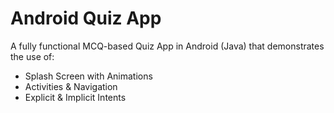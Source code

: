 # Android Quiz App
A fully functional MCQ-based Quiz App in Android (Java) that demonstrates the use of:
 * Splash Screen with Animations
 * Activities & Navigation
 * Explicit & Implicit Intents
